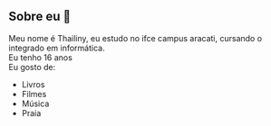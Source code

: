 ## Sobre eu 🤗
Meu nome é Thailiny, eu estudo no ifce campus aracati, cursando o integrado em informática.\
Eu tenho 16 anos\
Eu gosto de:
- Livros
- Filmes
- Música
- Praia

  
